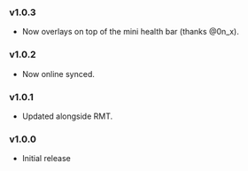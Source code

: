 ### v1.0.3
* Now overlays on top of the mini health bar (thanks @0n_x).

### v1.0.2
* Now online synced.

### v1.0.1
* Updated alongside RMT.

### v1.0.0
* Initial release